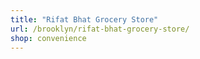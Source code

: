 ```yaml
---
title: "Rifat Bhat Grocery Store"
url: /brooklyn/rifat-bhat-grocery-store/
shop: convenience
---
```

